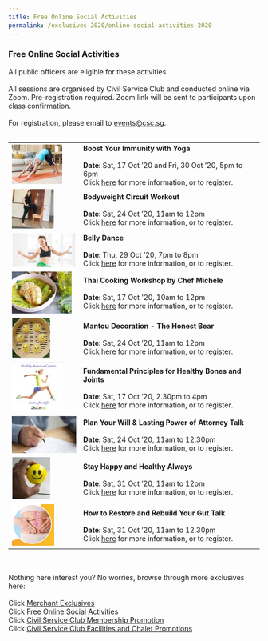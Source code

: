```yaml
---
title: Free Online Social Activities
permalink: /exclusives-2020/online-social-activities-2020
---
```


### Free Online Social Activities <br>
All public officers are eligible for these activities.<br>
<br>
All sessions are organised by Civil Service Club and conducted online via Zoom. Pre-registration required. Zoom link will be sent to participants upon class confirmation.<br>
<br>
For registration, please email to <a href="mailto:events@csc.sg">events@csc.sg</a>.<br>
<br>

<table>
  <tr>
    <td>
      <img src="/images/sa/yoga.jpg">
    </td>
    <td>
      <b>Boost Your Immunity with Yoga</b><br>
      <br>
      <b>Date:</b> Sat, 17 Oct ’20 and Fri, 30 Oct ’20, 5pm to 6pm<br>
      Click <a href="https://www.csc.sg/events/CSC-Fusion-Featured-Event?event_id=193">here</a> for more information, or to register.<br>
    </td>
  </tr>
  <tr>
    <td>
      <img src="/images/sa/workout.jpg">
    </td>
    <td>
      <b>Bodyweight Circuit Workout</b><br>
      <br>
      <b>Date:</b> Sat, 24 Oct ’20, 11am to 12pm <br>
      Click <a href="https://www.csc.sg/events/CSC-Fusion-Featured-Event?event_id=246">here</a> for more information, or to register.<br>
    </td>
  </tr>
  <tr>
    <td>
      <img src="/images/sa/bellydance.jpg">
    </td>
    <td>
      <b>Belly Dance </b><br>
      <br>
      <b>Date:</b> Thu, 29 Oct ’20, 7pm to 8pm<br>
      Click <a href="https://www.csc.sg/events/CSC-Fusion-Featured-Event?event_id=248">here</a> for more information, or to register.<br>
    </td>
  </tr>
  <tr>
    <td>
      <img src="/images/sa/thaicooking.jpg">
    </td>
    <td>
      <b>Thai Cooking Workshop by Chef Michele</b><br>
      <br>
      <b>Date:</b> Sat, 17 Oct '20, 10am to 12pm <br>
      Click <a href="https://www.csc.sg/events/CSC-Fusion-Featured-Event?event_id=241">here</a> for more information, or to register.<br>
    </td>
  </tr>
  <tr>
    <td>
      <img src="/images/sa/mantou.jpg">
    </td>
    <td>
      <b>Mantou Decoration - The Honest Bear</b><br>
      <br>
      <b>Date:</b> Sat, 24 Oct ’20, 11am to 12pm<br>
      Click <a href="https://www.csc.sg/events/CSC-Fusion-Featured-Event?event_id=247">here</a> for more information, or to register.<br>
    </td>
  </tr>
    <tr>
    <td>
      <img src="/images/sa/healthybones.jpg">
    </td>
    <td>
      <b>Fundamental Principles for Healthy Bones and Joints </b><br>
      <br>
      <b>Date:</b> Sat, 17 Oct ’20, 2.30pm to 4pm<br>
      Click <a href="https://www.csc.sg/events/CSC-Fusion-Featured-Event?event_id=231">here</a> for more information, or to register.<br>
    </td>
  </tr>
  <tr>
    <td>
      <img src="/images/sa/willwriting.jpg">
    </td>
    <td>
      <b>Plan Your Will & Lasting Power of Attorney Talk </b><br>
      <br>
      <b>Date:</b> Sat, 24 Oct ’20, 11am to 12.30pm<br>
      Click <a href="https://www.csc.sg/events/CSC-Fusion-Featured-Event?event_id=207">here</a> for more information, or to register.<br>
    </td>
  </tr>
  <tr>
    <td>
      <img src="/images/sa/happy.jpg">
    </td>
    <td>
      <b>Stay Happy and Healthy Always  </b><br>
      <br>
      <b>Date:</b> Sat, 31 Oct ’20, 11am to 12pm<br>
      Click <a href="https://www.csc.sg/events/CSC-Fusion-Featured-Event?event_id=249">here</a> for more information, or to register.<br>
    </td>
  </tr>
  <tr>
    <td>
      <img src="/images/sa/gut.jpg">
    </td>
    <td>
      <b>How to Restore and Rebuild Your Gut Talk </b><br>
      <br>
      <b>Date:</b> Sat, 31 Oct ’20, 11am to 12.30pm<br>
      Click <a href="https://www.csc.sg/events/CSC-Fusion-Featured-Event?event_id=250">here</a> for more information, or to register.<br>
    </td>
  </tr>
  </table>
  <br>
<br>
Nothing here interest you? No worries, browse through more exclusives here: <br>
<br>
Click <a href="https://publicserviceweek.gov.sg/exclusives-2020/merchant-exclusives-2020">Merchant Exclusives</a><br>
Click <a href="https://publicserviceweek.gov.sg/exclusives-2020/online-social-activities-2020">Free Online Social Activities</a><br>
Click <a href="https://publicserviceweek.gov.sg/exclusives-2020/civil-service-club-membership-promotion-2020">Civil Service Club Membership Promotion</a><br>
Click <a href="https://publicserviceweek.gov.sg/exclusives-2020/clubhouse-promotions-2020">Civil Service Club Facilities and Chalet Promotions</a><br> 

      
  
